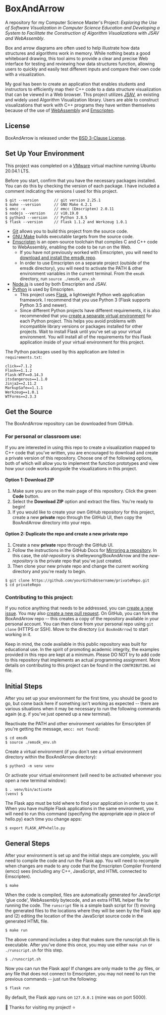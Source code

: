 # BoxAndArrow
A repository for my Computer Science Master's Project: *Exploring the Use of Software Visualization in Computer Science Education and Developing a System to Facilitate the Construction of Algorithm Visualizations with JSAV and WebAssembly*.<br>

Box and arrow diagrams are often used to help illustrate how data structures and algorithms work in memory. While nothing beats a good whiteboard drawing, this tool aims to provide a clear and precise Web interface for testing and reviewing how data structures function, allowing users to quickly and easily test different inputs and compare their own code with a visualization.<br>

My goal has been to create an application that enables students and instructors to efficiently map their C++ code to a data structure visualization that can be viewed in a Web browser. This project utilizes [JSAV](http://jsav.io/), an existing and widely used Algorithm Visualization library. Users are able to construct visualizations that work with C++ programs they have written themselves because of the use of [WebAssembly](https://webassembly.org/) and [Emscripten](https://emscripten.org/docs/compiling/WebAssembly.html).

## License

BoxAndArrow is released under the [BSD 3-Clause License](https://github.com/shelleywong/BoxAndArrow/blob/main/LICENSE).

## Set Up Your Environment

This project was completed on a [VMware](https://www.vmware.com/) virtual machine running Ubuntu 20.04.1 LTS.<br>

Before you start, confirm that you have the necessary packages installed. You can do this by checking the version of each package. I have included a comment indicating the versions I used for this project.
```
$ git --version       // git version 2.25.1
$ make --version      // GNU Make 4.2.1
$ emcc -v             // emcc (Emscripten) 2.0.11
$ nodejs --version    // v10.19.0
$ python3 --version   // Python 3.8.5
$ flask --version     // Flask 1.1.2 and Werkzeug 1.0.1
```

* [Git](https://git-scm.com/) allows you to build this project from the source code.
* [GNU Make](https://www.gnu.org/software/make/) builds executable targets from the source code.
* [Emscripten](https://emscripten.org/docs/introducing_emscripten/about_emscripten.html) is an open-source toolchain that compiles C and C++ code to WebAssembly, enabling the code to be run on the Web.
  * If you have not previously worked with Emscripten, you will need to [download and install the emsdk repo](https://emscripten.org/docs/getting_started/downloads.html).
  * In order to use Emscripten on a separate project (outside of the emsdk directory), you will need to activate the PATH & other environment variables in the current terminal. From the `emsdk` directory, run `source ./emsdk_env.sh`
* [Node.js](https://nodejs.org/en/) is used by both Emscripten and JSAV.
* [Python](https://www.python.org/) is used by Emscripten.
  * This project uses [Flask](https://flask.palletsprojects.com/en/1.1.x/), a lightweight Python web application framework. I recommend that you use Python 3 (Flask supports Python 3.5 and newer).
  * Since different Python projects have different requirements, it is also recommended that you [create a separate virtual environment](https://flask.palletsprojects.com/en/1.1.x/installation/#install-flask) for each Python project. This helps you avoid problems with incompatible library versions or packages installed for other projects. Wait to install Flask until you've set up your virtual environment. You will install all of the requirements for this Flask application inside of your virtual environment for this project.<br>

The Python packages used by this application are listed in `requirements.txt`:
```
click==7.1.2
Flask==1.1.2
Flask-WTF==0.14.3
itsdangerous==1.1.0
Jinja2==2.11.2
MarkupSafe==1.1.1
Werkzeug==1.0.1
WTForms==2.3.3
```

## Get the Source

The BoxAndArrow repository can be downloaded from GitHub.

### For personal or classroom use:

If you are interested in using this repo to create a visualization mapped to C++ code that you've written, you are encouraged to download and create a private version of this repository. Choose one of the following options, both of which will allow you to implement the function prototypes and view how your code works alongside the visualizations in this project.<br>

#### Option 1: Download ZIP

1. Make sure you are on the main page of this repository. Click the green **Code** button.
2. Select the **Download ZIP** option and extract the files. You're ready to begin!
3. If you would like to create your own GitHub repository for this project, create a new **private** repo through the GitHub UI, then copy the BoxAndArrow directory into your repo.

#### Option 2: Duplicate the repo and create a new private repo

1. Create a new **private** repo through the GitHub UI.
2. Follow the instructions in the GitHub Docs for [Mirroring a repository](https://docs.github.com/en/github/creating-cloning-and-archiving-repositories/duplicating-a-repository). In this case, the *old-repository* is shelleywong/BoxAndArrow and the *new-repository* is the private repo that you've just created.
3. Then clone your new private repo and change the current working directory and you're ready to begin.
```
$ git clone https://github.com/yourGithubUsername/privateRepo.git
$ cd privateRepo
```

### Contributing to this project:

If you notice anything that needs to be addressed, you can [create a new issue](https://github.com/shelleywong/BoxAndArrow/issues). You may also [create a new pull request](https://github.com/shelleywong/BoxAndArrow/pulls). On GitHub, you can fork the BoxAndArrow repo -- this creates a copy of the repository available in your personal account. You can then clone from your personal repo using `git clone` (HTTPS or SSH). Move to the directory (`cd BoxAndArrow`) to start working in it.<br>

Keep in mind, the code available in this public repository was built for educational use. In the spirit of promoting academic integrity, the examples provided in this repo are kept at a minimum. Please DO NOT try to add code to this repository that implements an actual programming assignment. More details on contributing to this project can be found in the `CONTRIBUTING.md` file.<br>

## Initial Steps

After you set up your environment for the first time, you should be good to go, but come back here if something isn't working as expected -- there are various situations when it may be necessary to run the following commands again (e.g. if you've just opened up a new terminal).<br>

Reactivate the PATH and other environment variables for Emscripten (if you're getting the message, `emcc: not found`):
```
$ cd emsdk
$ source ./emsdk_env.sh
```

Create a virtual environment (if you don't see a virtual environment directory within the BoxAndArrow directory):
```
$ python3 -m venv venv
```

Or activate your virtual environment (will need to be activated whenever you open a new terminal window):
```
$ . venv/bin/activate
(venv) $
```

The Flask app must be told where to find your application in order to use it. When you have multiple Flask applications in the same environment, you will need to run this command (specifying the appropriate app in place of hello.py) each time you change apps:
```
$ export FLASK_APP=hello.py
```

## General Steps

After your environment is set up and the initial steps are complete, you will need to compile the code and run the Flask app. You will need to recompile when changes are made to any code that the Emscripten Compiler Frontend (emcc) sees (including any C++, JavaScript, and HTML connected to Emscripten).
```
$ make
```

When the code is compiled, files are automatically generated for JavaScript 'glue code', WebAssembly bytecode, and an extra HTML helper file for running the code. The `runscript` file is a simple bash script for (1) moving the generated files to the locations where they will be seen by the Flask app and (2) editing the location of the the JavaScript source code in the generated HTML file.
```
$ make run
```

The above command includes a step that makes sure the runscript.sh file is executable. After you've done this once, you may use either `make run` or `./runscript.sh` for this step.
```
$ ./runscript.sh
```

Now you can run the Flask app! If changes are only made to the .py files, or any file that does not connect to Emscripten, you may not need to run the previous commands -- just run the following:
```
$ flask run
```
By default, the Flask app runs on `127.0.0.1` (mine was on port 5000).<br>

:rainbow: Thanks for visiting my project! :star:

